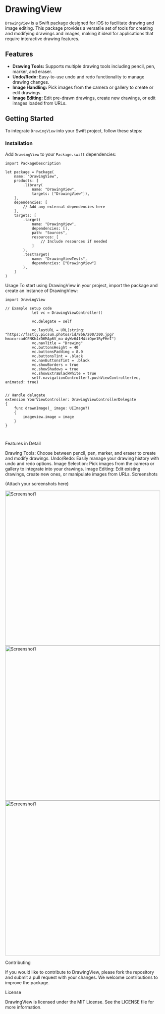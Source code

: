 # DrawingView

`DrawingView` is a Swift package designed for iOS to facilitate drawing and image editing. This package provides a versatile set of tools for creating and modifying drawings and images, making it ideal for applications that require interactive drawing features.

## Features

- **Drawing Tools:** Supports multiple drawing tools including pencil, pen, marker, and eraser.
- **Undo/Redo:** Easy-to-use undo and redo functionality to manage drawing changes.
- **Image Handling:** Pick images from the camera or gallery to create or edit drawings.
- **Image Editing:** Edit pre-drawn drawings, create new drawings, or edit images loaded from URLs.

## Getting Started

To integrate `DrawingView` into your Swift project, follow these steps:

### Installation

Add `DrawingView` to your `Package.swift` dependencies:

```
import PackageDescription

let package = Package(
    name: "DrawingView",
    products: [
        .library(
            name: "DrawingView",
            targets: ["DrawingView"]),
    ],
    dependencies: [
        // Add any external dependencies here
    ],
    targets: [
        .target(
            name: "DrawingView",
            dependencies: [],
            path: "Sources",
            resources: [
                // Include resources if needed
            ]
        ),
        .testTarget(
            name: "DrawingViewTests",
            dependencies: ["DrawingView"]
        ),
    ]
)
```

Usage
To start using DrawingView in your project, import the package and create an instance of DrawingView:

```
import DrawingView

// Example setup code
            let vc = DrawingViewController()

            vc.delegate = self
            
            vc.lastURL = URL(string: "https://fastly.picsum.photos/id/866/200/300.jpg?hmac=rcadCENKh4rD6MAp6V_ma-AyWv641M4iiOpe1RyFHeI")
            vc.navTitle = "Drawing"
            vc.buttonsHeight = 40
            vc.buttonsPadding = 8.0
            vc.buttonsTint = .black
            vc.navButtonsTint = .black
            vc.showBorders = true
            vc.showShadows = true
            vc.showExtraBlackWhite = true
            self.navigationController?.pushViewController(vc, animated: true)
        

// Handle delagate
extension YourViewController: DrawingViewControllerDelegate 
{
    func drawnImage(_ image: UIImage?)
    {
        imageview.image = image
    }
}



```


Features in Detail


Drawing Tools: Choose between pencil, pen, marker, and eraser to create and modify drawings.
Undo/Redo: Easily manage your drawing history with undo and redo options.
Image Selection: Pick images from the camera or gallery to integrate into your drawings.
Image Editing: Edit existing drawings, create new ones, or manipulate images from URLs.
Screenshots


(Attach your screenshots here)


<img src="https://github.com/user-attachments/assets/9b1c0baa-e491-4b20-ab09-77dfb9c6672f" alt="Screenshot1" width="auto" height="500"/>
<img src="https://github.com/user-attachments/assets/87d53777-4628-469b-8d97-09fcf29fc036" alt="Screenshot1" width="auto" height="500"/>
<img src="https://github.com/user-attachments/assets/ec22462f-5afb-40fa-80fc-9506fd651a9d" alt="Screenshot1" width="auto" height="500"/>


Contributing

If you would like to contribute to DrawingView, please fork the repository and submit a pull request with your changes. We welcome contributions to improve the package.

License

DrawingView is licensed under the MIT License. See the LICENSE file for more information.

